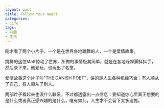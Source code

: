 ```yaml
---
layout: post
title: Follow Your Heart
categories:
- Life
tags:
- 兴趣
- 生活
---
```


刚才看了两个小片子，一个是在世界各地跳舞的人，一个是爱情故事。

跳舞的这位Matt惊动了世界，所做的事情极其简单，就是在各地跺跺脚抖抖手，然后录下来。他爱玩，也玩出了名堂。



爱情故事这个片子叫"THE DANISH POET"，讲的是人生各种机缘巧合；有人顺从了自己，有人顺从了别人。



两部片子看起来也没什么联系，不过都透露出一点信息：要知道你心里真正想要的是什么或者真正感兴趣的是什么，唯有如此，人生才不会留下太多遗憾。
